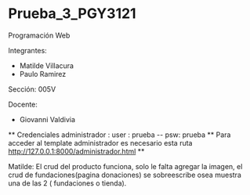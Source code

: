 # Prueba_3_PGY3121
Programación Web

Integrantes: 
- Matilde Villacura 
- Paulo Ramirez

Sección:
005V

Docente: 
- Giovanni Valdivia 




** Credenciales administrador : user : prueba -- psw: prueba 
** Para acceder al template administrador es necesario esta ruta http://127.0.0.1:8000/administrador.html **


Matilde: El crud del producto funciona, solo le falta agregar la imagen, el crud de fundaciones(pagina donaciones) se sobreescribe osea 
muestra una de las 2 ( fundaciones o tienda).
